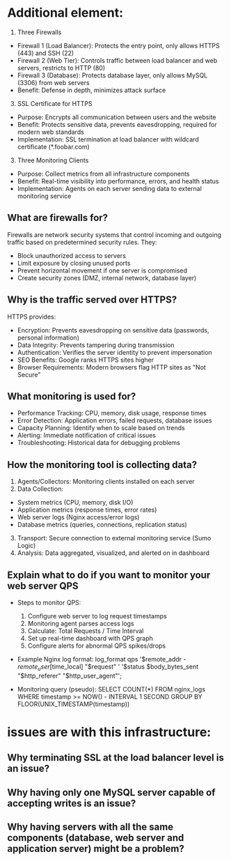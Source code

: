 # Additional element:
1. Three Firewalls
  - Firewall 1 (Load Balancer): Protects the entry point, only allows HTTPS (443) and SSH (22)
  - Firewall 2 (Web Tier): Controls traffic between load balancer and web servers, restricts to HTTP (80)
  - Firewall 3 (Database): Protects database layer, only allows MySQL (3306) from web servers
  - Benefit: Defense in depth, minimizes attack surface

3. SSL Certificate for HTTPS
- Purpose: Encrypts all communication between users and the website
- Benefit: Protects sensitive data, prevents eavesdropping, required for modern web standards
- Implementation: SSL termination at load balancer with wildcard certificate (*.foobar.com)

3. Three Monitoring Clients
- Purpose: Collect metrics from all infrastructure components
- Benefit: Real-time visibility into performance, errors, and health status
- Implementation: Agents on each server sending data to external monitoring service

## What are firewalls for?
Firewalls are network security systems that control incoming and outgoing traffic based on predetermined security rules. They:
- Block unauthorized access to servers
- Limit exposure by closing unused ports
- Prevent horizontal movement if one server is compromised
- Create security zones (DMZ, internal network, database layer)

## Why is the traffic served over HTTPS?
HTTPS provides:
- Encryption: Prevents eavesdropping on sensitive data (passwords, personal information)
- Data Integrity: Prevents tampering during transmission
- Authentication: Verifies the server identity to prevent impersonation
- SEO Benefits: Google ranks HTTPS sites higher
- Browser Requirements: Modern browsers flag HTTP sites as "Not Secure"

## What monitoring is used for?
- Performance Tracking: CPU, memory, disk usage, response times
- Error Detection: Application errors, failed requests, database issues
- Capacity Planning: Identify when to scale based on trends
- Alerting: Immediate notification of critical issues
- Troubleshooting: Historical data for debugging problems

## How the monitoring tool is collecting data?
1. Agents/Collectors: Monitoring clients installed on each server
2. Data Collection:
  - System metrics (CPU, memory, disk I/O)
  - Application metrics (response times, error rates)
  - Web server logs (Nginx access/error logs)
  - Database metrics (queries, connections, replication status)
3. Transport: Secure connection to external monitoring service (Sumo Logic)
4. Analysis: Data aggregated, visualized, and alerted on in dashboard

## Explain what to do if you want to monitor your web server QPS
- Steps to monitor QPS:
  1. Configure web server to log request timestamps
  2. Monitoring agent parses access logs
  3. Calculate: Total Requests / Time Interval
  4. Set up real-time dashboard with QPS graph
  5. Configure alerts for abnormal QPS spikes/drops

- Example Nginx log format:
log_format qps '$remote_addr - $remote_user [$time_local] "$request" '
               '$status $body_bytes_sent "$http_referer" "$http_user_agent"';

- Monitoring query (pseudo):
SELECT COUNT(*) FROM nginx_logs 
WHERE timestamp >= NOW() - INTERVAL 1 SECOND
GROUP BY FLOOR(UNIX_TIMESTAMP(timestamp))

# issues are with this infrastructure:

## Why terminating SSL at the load balancer level is an issue?

## Why having only one MySQL server capable of accepting writes is an issue?

## Why having servers with all the same components (database, web server and application server) might be a problem?
